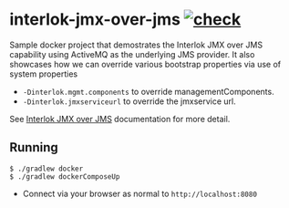 # interlok-jmx-over-jms [![check](https://github.com/adaptris-labs/interlok-jmx-over-jms/actions/workflows/gradle.yaml/badge.svg)](https://github.com/adaptris-labs/interlok-jmx-over-jms/actions/workflows/gradle.yaml)

Sample docker project that demostrates the Interlok JMX over JMS capability using ActiveMQ as the underlying JMS provider. It also showcases how we can override various bootstrap properties via use of system properties

- `-Dinterlok.mgmt.components` to override managementComponents.
- `-Dinterlok.jmxserviceurl` to override the jmxservice url.

See [Interlok JMX over JMS](http://interlok.adaptris.net/interlok-docs/advanced-jmx-jms.html) documentation for more detail.

## Running

```
$ ./gradlew docker
$ ./gradlew dockerComposeUp
```

- Connect via your browser as normal to `http://localhost:8080`
